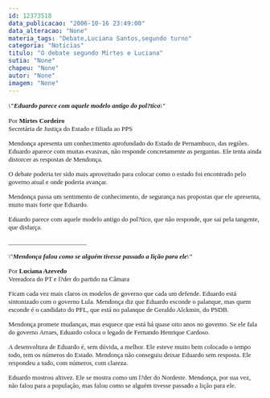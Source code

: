 ```yaml
---
id: 12373518
data_publicacao: "2006-10-16 23:49:00"
data_alteracao: "None"
materia_tags: "Debate,Luciana Santos,segundo turno"
categoria: "Notícias"
titulo: "O debate segundo Mirtes e Luciana"
sutia: "None"
chapeu: "None"
autor: "None"
imagem: "None"
---
```

<p><B><I><FONT size=2></p>
<p><P><FONT face=Verdana>\"Eduardo parece com aquele modelo antigo do pol?tico\"</FONT></P></B></I></p>
<p><P><FONT face=Verdana>Por <B>Mirtes Cordeiro</B><BR>Secretária de Justiça do Estado e filiada ao PPS</FONT></P></p>
<p><P><FONT face=Verdana>Mendonça apresenta um conhecimento aprofundado do Estado de Pernambuco, das regiões. Eduardo aparece com muitas evasivas, não responde concretamente as perguntas. Ele tenta ainda distorcer as respostas de Mendonça. </FONT></P></p>
<p><P><FONT face=Verdana>O debate poderia ter sido mais aproveitado para colocar como o estado foi encontrado pelo governo atual e onde poderia avançar. </FONT></P></p>
<p><P><FONT face=Verdana>Mendonça passa um sentimento de conhecimento, de segurança nas propostas que ele apresenta, muito mais forte que Eduardo.</FONT></P></p>
<p><P><FONT face=Verdana>Eduardo parece com aquele modelo antigo do pol?tico, que não responde, que sai pela tangente, que disfarça.</FONT></P></p>
<p><P><FONT face=Verdana>________________________</FONT></P></p>
<p><P><FONT face=Verdana></FONT></P></p>
<p><P><FONT face=Verdana>\"<B><I>Mendonça falou como se alguém tivesse passado a lição para ele\"</P></B></FONT></I></p>
<p><P><FONT face=Verdana>Por <B>Luciana Azevedo</B><BR>Vereadora do PT e l?der do partido na Câmara</FONT></P></p>
<p><P><FONT face=Verdana>Ficam cada vez mais claros os modelos de governo que cada um defende. Eduardo está sintonizado com o governo Lula. Mendonça diz que Eduardo esconde o palanque, mas quem esconde é o candidato do PFL, que está no palanque de&nbsp;Geraldo Alckmin, do PSDB.</FONT></P></p>
<p><P><FONT face=Verdana>Mendonça promete mudanças, mas esquece que está há quase oito anos no governo. Se ele fala do governo Arraes, Eduardo coloca o legado de Fernando Henrique Cardoso. </FONT></P></p>
<p><P><FONT face=Verdana>A desenvoltura de Eduardo é, sem dúvida, a melhor. Ele esteve muito bem colocado o tempo todo, tem os números do Estado. Mendonça não conseguiu deixar Eduardo sem resposta. Ele respondeu a tudo, com números, com clareza.</FONT></P></p>
<p><P><FONT face=Verdana>Eduardo mostrou altivez. Ele se mostra como um l?der do Nordeste. Mendonça, por sua vez, não falou para a população, mas falou como se alguém tivesse passado a lição para ele.</FONT> </P></FONT> </p>
